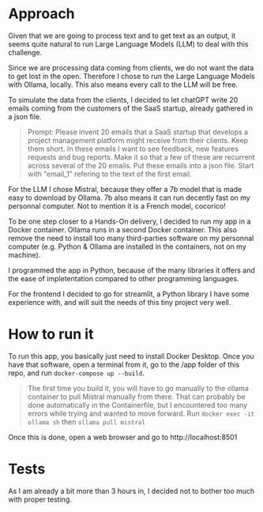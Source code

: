 # Approach

Given that we are going to process text and to get text as an output, it seems quite natural to run Large Language Models (LLM) to deal with this challenge.

Since we are processing data coming from clients, we do not want the data to get lost in the open. Therefore I chose to run the Large Language Models with Ollama, locally. This also means every call to the LLM will be free.

To simulate the data from the clients, I decided to let chatGPT write 20 emails coming from the customers of the SaaS startup, already gathered in a json file.
> Prompt:
Please invent 20 emails that a SaaS startup that develops a project management platform might receive from their clients. Keep them short. In these emails I want to see feedback, new features requests and bug reports. Make it so that a few of these are recurrent across several of the 20 emails. Put these emails into a json file. Start with "email_1" refering to the text of the first email.

For the LLM I chose Mistral, because they offer a 7b model that is made easy to download by Ollama. 7b also means it can run decently fast on my personnal computer. Not to mention it is a French model, cocorico!

To be one step closer to a Hands-On delivery, I decided to run my app in a Docker container. Ollama runs in a second Docker container. This also remove the need to install too many third-parties software on my personnal computer (e.g. Python & Ollama are installed in the containers, not on my machine).

I programmed the app in Python, because of the many libraries it offers and the ease of impletentation compared to other programming languages.

For the frontend I decided to go for streamlit, a Python library I have some experience with, and will suit the needs of this tiny project very well.

# How to run it

To run this app, you basically just need to install Docker Desktop. Once you have that software, open a terminal from it, go to the /app folder of this repo, and run ```docker-compose up --build```.
> The first time you build it, you will have to go manually to the ollama container to pull Mistral manually from there. That can probably be done automatically in the Containerfile, but I encountered too many errors while trying and wanted to move forward.
Run ```docker exec -it ollama sh``` then ```ollama pull mistral```

Once this is done, open a web browser and go to http://localhost:8501

# Tests

As I am already a bit more than 3 hours in, I decided not to bother too much with proper testing.